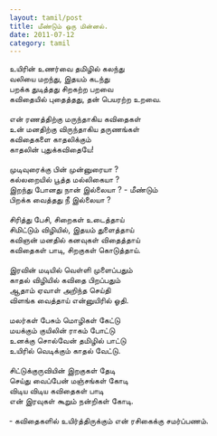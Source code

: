 ```yaml
---
layout: tamil/post
title: மீண்டும் ஒரு மின்னல்.
date: 2011-07-12
category: tamil
---
```


உயிரின் உணர்வை தமிழில் கலந்து<br/>
வலியை மறந்து, இதயம் கடந்து<br/>
பறக்க துடித்தது சிறகற்ற பறவை<br/>
கவிதையில் புதைத்தது, தன் பெயரற்ற உறவை.<br/>
<br/>
என் ரணத்திற்கு மருந்தாகிய கவிதைகள்<br/>
உன் மனதிற்கு விருந்தாகிய தருணங்கள்<br/>
கவிதைகளை காதலிக்கும்<br/>
காதலின் புதுக்கவிதையே!<br/>
<br/>
முடிவுரைக்கு பின் முன்னுரையா ?<br/>
கல்லறையில் பூத்த மல்லிகையா ?<br/>
இறந்து போனது நான் இல்லையா ? - மீண்டும்<br/>
பிறக்க வைத்தது நீ இல்லையா ?<br/>
<br/>
சிரித்து பேசி, சிறைகள் உடைத்தாய்<br/>
சிமிட்டும் விழியில், இதயம் துளைத்தாய்<br/>
கவிஞன் மனதில் கனவுகள் விதைத்தாய்<br/>
கவிதைகள் பாடி, சிறகுகள் கொடுத்தாய்.<br/>
<br/>
இரவின் மடியில் வெள்ளி முளைப்பதும்<br/>
காதல் விழியில் கவிதை பிறப்பதும்<br/>
ஆதாம் ஏவாள் அறிந்த செய்தி<br/>
விளங்க வைத்தாய் என்னுயிரில் ஓதி.<br/>
<br/>
மலர்கள் பேசும் மொழிகள் கேட்டு<br/>
மயக்கும் குயிலின் ராகம் போட்டு<br/>
உனக்கு சொல்வேன் தமிழில் பாட்டு<br/>
உயிரில் வெடிக்கும் காதல் வேட்டு.<br/>
<br/>
சிட்டுக்குருவியின் இறகுகள் தேடி<br/>
செய்து வைப்பேன் மஞ்சங்கள் கோடி<br/>
விடிய விடிய கவிதைகள் பாடி<br/>
என் இரவுகள் கூறும் நன்றிகள் கோடி.<br/>
<br/>
&#x2010; கவிதைகளில் உயிர்த்திருக்கும் என் ரசிகைக்கு சமர்ப்பணம்.<br/>
<br/>
